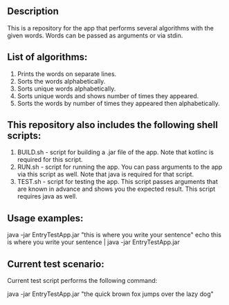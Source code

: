 Description
-
This is a repository for the app that performs several algorithms with the given words. Words can be passed as arguments or via stdin.

List of algorithms:
-
1. Prints the words on separate lines.
2. Sorts the words alphabetically.
3. Sorts unique words alphabetically.
4. Sorts unique words and shows number of times they appeared.
5. Sorts the words by number of times they appeared then alphabetically.

This repository also includes the following shell scripts:
-
1. BUILD.sh - script for building a .jar file of the app. Note that kotlinc is required for this script.
2. RUN.sh - script for running the app. You can pass arguments to the app via this script as well. Note that java is required for that script.
3. TEST.sh - script for testing the app. This script passes arguments that are known in advance and shows you the expected result. This script requires java as well.

Usage examples:
-
java -jar EntryTestApp.jar "this is where you write your sentence"
echo this is where you write your sentence | java -jar EntryTestApp.jar

Current test scenario:
-
Current test script performs the following command:

java -jar EntryTestApp.jar "the quick brown fox jumps over the lazy dog"